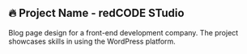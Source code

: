 ## 🔥 Project Name - redCODE STudio
Blog page design for a front-end development company. The project showcases skills in using the WordPress platform.

